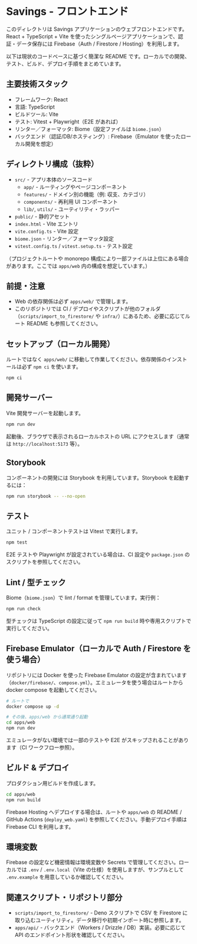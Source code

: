 # Savings - フロントエンド

このディレクトリは Savings アプリケーションのウェブフロントエンドです。
React + TypeScript + Vite を使ったシングルページアプリケーションで、認証・データ保存には Firebase（Auth / Firestore / Hosting）を利用します。

以下は現状のコードベースに基づく簡潔な README です。ローカルでの開発、テスト、ビルド、デプロイ手順をまとめています。

## 主要技術スタック

- フレームワーク: React
- 言語: TypeScript
- ビルドツール: Vite
- テスト: Vitest + Playwright（E2E があれば）
- リンター／フォーマッタ: Biome（設定ファイルは `biome.json`）
- バックエンド（認証/DB/ホスティング）: Firebase（Emulator を使ったローカル開発を想定）

## ディレクトリ構成（抜粋）

- `src/` - アプリ本体のソースコード
	- `app/` - ルーティングやページコンポーネント
	- `features/` - ドメイン別の機能（例: 収支、カテゴリ）
	- `components/` - 再利用 UI コンポーネント
	- `lib/`, `utils/` - ユーティリティ・ラッパー
- `public/` - 静的アセット
- `index.html` - Vite エントリ
- `vite.config.ts` - Vite 設定
- `biome.json` - リンター／フォーマッタ設定
- `vitest.config.ts` / `vitest.setup.ts` - テスト設定

（プロジェクトルートや monorepo 構成により一部ファイルは上位にある場合があります。ここでは `apps/web` 内の構成を想定しています。）

## 前提・注意

- Web の依存関係は必ず `apps/web/` で管理します。
- このリポジトリでは CI / デプロイやスクリプトが他のフォルダ（`scripts/import_to_firestore/` や `infra/`）にあるため、必要に応じてルート README も参照してください。

## セットアップ（ローカル開発）

ルートではなく `apps/web/` に移動して作業してください。依存関係のインストールは必ず `npm ci` を使います。

```bash
npm ci
```

## 開発サーバー

Vite 開発サーバーを起動します。

```bash
npm run dev
```

起動後、ブラウザで表示されるローカルホストの URL にアクセスします（通常は `http://localhost:5173` 等）。

## Storybook

コンポーネントの開発には Storybook を利用しています。Storybook を起動するには：

```bash
npm run storybook -- --no-open
```

## テスト

ユニット / コンポーネントテストは Vitest で実行します。

```bash
npm test
```

E2E テストや Playwright が設定されている場合は、CI 設定や `package.json` のスクリプトを参照してください。

## Lint / 型チェック

Biome（`biome.json`）で lint / format を管理しています。実行例：

```bash
npm run check
```

型チェックは TypeScript の設定に従って `npm run build` 時や専用スクリプトで実行してください。

## Firebase Emulator（ローカルで Auth / Firestore を使う場合）

リポジトリには Docker を使った Firebase Emulator の設定が含まれています（`docker/firebase/`、`compose.yml`）。エミュレータを使う場合はルートから docker compose を起動してください。

```bash
# ルートで
docker compose up -d

# その後、apps/web から通常通り起動
cd apps/web
npm run dev
```

エミュレータがない環境では一部のテストや E2E がスキップされることがあります（CI ワークフロー参照）。

## ビルド & デプロイ

プロダクション用ビルドを作成します。

```bash
cd apps/web
npm run build
```

Firebase Hosting へデプロイする場合は、ルートや `apps/web` の README / GitHub Actions (`deploy_web.yaml`) を参照してください。手動デプロイ手順は Firebase CLI を利用します。

## 環境変数

Firebase の設定など機密情報は環境変数や Secrets で管理してください。ローカルでは `.env` / `.env.local`（Vite の仕様）を使用しますが、サンプルとして `.env.example` を用意しているか確認してください。

## 関連スクリプト・リポジトリ部分

- `scripts/import_to_firestore/` - Deno スクリプトで CSV を Firestore に取り込むユーティリティ。データ移行や初期インポート時に参照します。
- `apps/api/` - バックエンド（Workers / Drizzle / DB）実装。必要に応じて API のエンドポイント形状を確認してください。

